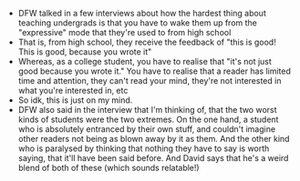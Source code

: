 - DFW talked in a few interviews about how the hardest thing about teaching undergrads is that you have to wake them up from the "expressive" mode that they're used to from high school
- That is, from high school, they receive the feedback of "this is good! This is good, because you wrote it"
- Whereas, as a college student, you have to realise that "it's not just good because you wrote it." You have to realise that a reader has limited time and attention, they can't read your mind, they're not interested in what you're interested in, etc
- So idk, this is just on my mind. 
- DFW also said in the interview that I'm thinking of, that the two worst kinds of students were the two extremes. On the one hand, a student who is absolutely entranced by their own stuff, and couldn't imagine other readers not being as blown away by it as them. And the other kind who is paralysed by thinking that nothing they have to say is worth saying, that it'll have been said before. And David says that he's a weird blend of both of these (which sounds relatable!)